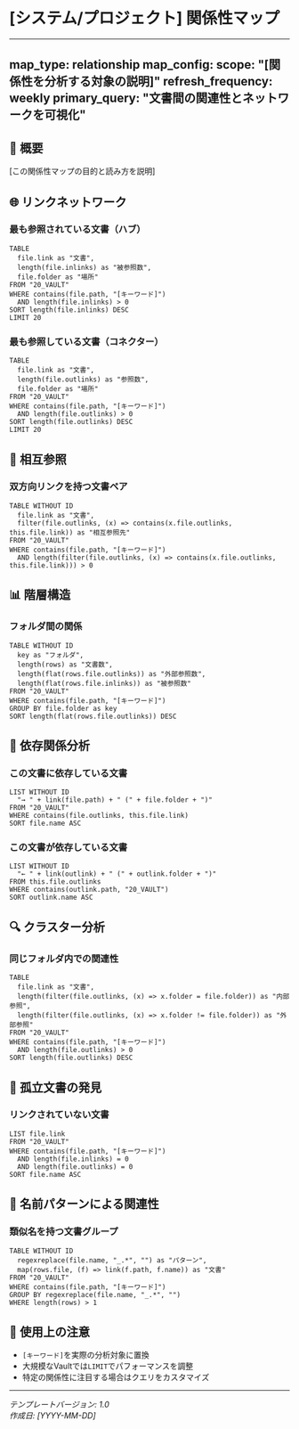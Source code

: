 # [システム/プロジェクト] 関係性マップ

<!--
📌 **非侵襲性の原則**: このマップは既存文書に変更を要求しません
- file.outlinks と file.inlinks を活用してリンク関係を可視化
- フォルダ構造から階層関係を推測
- ファイル名のパターンから関連性を発見
-->

---
map_type: relationship
map_config:
  scope: "[関係性を分析する対象の説明]"
  refresh_frequency: weekly
  primary_query: "文書間の関連性とネットワークを可視化"
---

## 🔗 概要

[この関係性マップの目的と読み方を説明]

## 🌐 リンクネットワーク

### 最も参照されている文書（ハブ）
```dataview
TABLE 
  file.link as "文書",
  length(file.inlinks) as "被参照数",
  file.folder as "場所"
FROM "20_VAULT"
WHERE contains(file.path, "[キーワード]")
  AND length(file.inlinks) > 0
SORT length(file.inlinks) DESC
LIMIT 20
```

### 最も参照している文書（コネクター）
```dataview
TABLE 
  file.link as "文書",
  length(file.outlinks) as "参照数",
  file.folder as "場所"
FROM "20_VAULT"
WHERE contains(file.path, "[キーワード]")
  AND length(file.outlinks) > 0
SORT length(file.outlinks) DESC
LIMIT 20
```

## 🔄 相互参照

### 双方向リンクを持つ文書ペア
```dataview
TABLE WITHOUT ID
  file.link as "文書",
  filter(file.outlinks, (x) => contains(x.file.outlinks, this.file.link)) as "相互参照先"
FROM "20_VAULT"
WHERE contains(file.path, "[キーワード]")
  AND length(filter(file.outlinks, (x) => contains(x.file.outlinks, this.file.link))) > 0
```

## 📊 階層構造

### フォルダ間の関係
```dataview
TABLE WITHOUT ID
  key as "フォルダ",
  length(rows) as "文書数",
  length(flat(rows.file.outlinks)) as "外部参照数",
  length(flat(rows.file.inlinks)) as "被参照数"
FROM "20_VAULT"
WHERE contains(file.path, "[キーワード]")
GROUP BY file.folder as key
SORT length(flat(rows.file.outlinks)) DESC
```

## 🎯 依存関係分析

### この文書に依存している文書
```dataview
LIST WITHOUT ID
  "→ " + link(file.path) + " (" + file.folder + ")"
FROM "20_VAULT"
WHERE contains(file.outlinks, this.file.link)
SORT file.name ASC
```

### この文書が依存している文書
```dataview
LIST WITHOUT ID
  "← " + link(outlink) + " (" + outlink.folder + ")"
FROM this.file.outlinks
WHERE contains(outlink.path, "20_VAULT")
SORT outlink.name ASC
```

## 🔍 クラスター分析

### 同じフォルダ内での関連性
```dataview
TABLE 
  file.link as "文書",
  length(filter(file.outlinks, (x) => x.folder = file.folder)) as "内部参照",
  length(filter(file.outlinks, (x) => x.folder != file.folder)) as "外部参照"
FROM "20_VAULT"
WHERE contains(file.path, "[キーワード]")
  AND length(file.outlinks) > 0
SORT length(file.outlinks) DESC
```

## 💫 孤立文書の発見

### リンクされていない文書
```dataview
LIST file.link
FROM "20_VAULT"
WHERE contains(file.path, "[キーワード]")
  AND length(file.inlinks) = 0
  AND length(file.outlinks) = 0
SORT file.name ASC
```

## 🔗 名前パターンによる関連性

### 類似名を持つ文書グループ
```dataview
TABLE WITHOUT ID
  regexreplace(file.name, "_.*", "") as "パターン",
  map(rows.file, (f) => link(f.path, f.name)) as "文書"
FROM "20_VAULT"
WHERE contains(file.path, "[キーワード]")
GROUP BY regexreplace(file.name, "_.*", "")
WHERE length(rows) > 1
```

## 📝 使用上の注意

- `[キーワード]`を実際の分析対象に置換
- 大規模なVaultでは`LIMIT`でパフォーマンスを調整
- 特定の関係性に注目する場合はクエリをカスタマイズ

---

*テンプレートバージョン: 1.0*  
*作成日: [YYYY-MM-DD]*